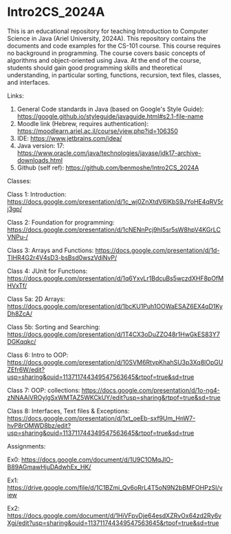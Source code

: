 # Intro2CS_2024A
This is an educational repository for teaching Introduction to Computer Science in Java (Ariel University, 2024A). This repository contains the documents and code examples for the CS-101 course. This course requires no background in programming. The course covers basic concepts of algorithms and object-oriented using Java.
At the end of the course, students should gain good programming skills and theoretical understanding, in particular sorting, functions, recursion, text files, classes, and interfaces.

Links:
1. General Code standards in Java (based on Google's Style Guide): https://google.github.io/styleguide/javaguide.html#s2.1-file-name
2. Moodle link (Hebrew, requires authentication): https://moodlearn.ariel.ac.il/course/view.php?id=106350
3. IDE: https://www.jetbrains.com/idea/
4. Java version: 17: https://www.oracle.com/java/technologies/javase/jdk17-archive-downloads.html
5. Github (self ref): https://github.com/benmoshe/Intro2CS_2024A

Classes:

Class 1: Introduction: https://docs.google.com/presentation/d/1c_wj0ZnXtdV6IKbS9JYoHE4qRV5rj3gp/

Class 2: Foundation for programming: https://docs.google.com/presentation/d/1cNENnPcj9hI5sr5sW8hpV4KGrLCVNPu-/

Class 3: Arrays and Functions: https://docs.google.com/presentation/d/1d-TIHR4G2r4V4sD3-bsBsd0wszVdiNvP/

Class 4: JUnit for Functions: https://docs.google.com/presentation/d/1q6YxvLr1BdcuBs5wczdXHF8pOfMHVxTf/

Class 5a: 2D Arrays: https://docs.google.com/presentation/d/1bcKU1Puh1OOWaESAZ6EX4qD1KyDh8ZcA/

Class 5b: Sorting and Searching: https://docs.google.com/presentation/d/1T4CX3oDuZZO48r1HwGkES83Y7DGKqqkc/

Class 6: Intro to OOP: https://docs.google.com/presentation/d/10SVM6RtvpKhahSU3p3Xq8lOpGUZEfr6W/edit?usp=sharing&ouid=113711744349547563645&rtpof=true&sd=true

Class 7: OOP: collections: https://docs.google.com/presentation/d/1o-ng4-zNNAAiVROylgSxWMTAZ5WKCkUY/edit?usp=sharing&rtpof=true&sd=true

Class 8: Interfaces, Text files & Exceptions: https://docs.google.com/presentation/d/1xt_oeEb-sxf9Um_HnW7-hvP8rOMWD8bz/edit?usp=sharing&ouid=113711744349547563645&rtpof=true&sd=true


Assignments: 

Ex0: https://docs.google.com/document/d/1U9C1OMqJlO-B89AGmawHjuDAdwhEx_HK/

Ex1: https://drive.google.com/file/d/1C1BZmi_Qv6oRrL4T5oN9N2bBMFOHPzSI/view

Ex2: https://docs.google.com/document/d/1HiVFpvDje64esdXZRvOx64zd2Ry6vXgj/edit?usp=sharing&ouid=113711744349547563645&rtpof=true&sd=true

